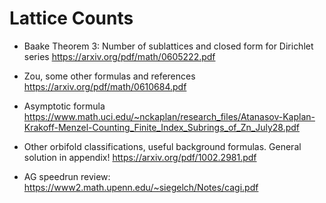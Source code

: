 # Lattice Counts

- Baake Theorem 3: Number of sublattices and closed form for Dirichlet series
<https://arxiv.org/pdf/math/0605222.pdf>

- Zou, some other formulas and references
<https://arxiv.org/pdf/math/0610684.pdf>

- Asymptotic formula
<https://www.math.uci.edu/~nckaplan/research_files/Atanasov-Kaplan-Krakoff-Menzel-Counting_Finite_Index_Subrings_of_Zn_July28.pdf>

- Other orbifold classifications, useful background formulas. General solution in appendix!
<https://arxiv.org/pdf/1002.2981.pdf>

- AG speedrun review: <https://www2.math.upenn.edu/~siegelch/Notes/cagi.pdf>